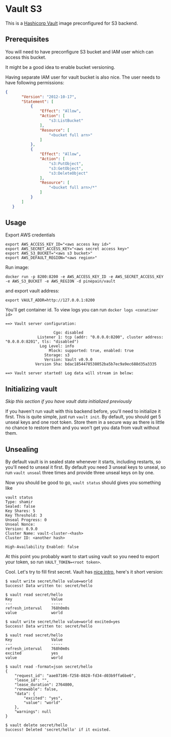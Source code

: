 # Vault S3

This is a [Hashicorp Vault](https://www.vaultproject.io/) image preconfigured for S3 backend.

## Prerequisites

You will need to have preconfigure S3 bucket and IAM user which can access this bucket.

It might be a good idea to enable bucket versioning.

Having separate IAM user for vault bucket is also nice. The user needs to have following permissions:

```json
{
       "Version": "2012-10-17",
       "Statement": [
           {
               "Effect": "Allow",
               "Action": [
                   "s3:ListBucket"
               ],
               "Resource": [
                   "<bucket full arn>"
               ]
           },
           {
               "Effect": "Allow",
               "Action": [
                   "s3:PutObject",
                   "s3:GetObject",
                   "s3:DeleteObject"
               ],
               "Resource": [
                   "<bucket full arn>/*"
               ]
           }
       ]
   }
```

## Usage

Export AWS credentials

```
export AWS_ACCESS_KEY_ID="<aws access key id>"
export AWS_SECRET_ACCESS_KEY="<aws secret access key>"
export AWS_S3_BUCKET="<aws s3 bucket>"
export AWS_DEFAULT_REGION="<aws region>"
```

Run image:

`docker run -p 8200:8200 -e AWS_ACCESS_KEY_ID -e AWS_SECRET_ACCESS_KEY -e AWS_S3_BUCKET -e AWS_REGION -d pinepain/vault`

and export vault address:

`export VAULT_ADDR=http://127.0.0.1:8200`

You'll get container id. To view logs you can run `docker logs <conatiner id>`

```
==> Vault server configuration:

                     Cgo: disabled
              Listener 1: tcp (addr: "0.0.0.0:8200", cluster address: "0.0.0.0:8201", tls: "disabled")
               Log Level: info
                   Mlock: supported: true, enabled: true
                 Storage: s3
                 Version: Vault v0.9.0
             Version Sha: bdac1854478538052ba5b7ec9a9ec688d35a3335

==> Vault server started! Log data will stream in below:
```

## Initializing vault

*Skip this section if you have vault data initialized previously* 

If you haven't run vault with this backend before, you'll need to initialize it first. This is quite simple, just run
`vault init`. By default, you should get 5 unseal keys and one root token. Store them in a secure way as there is little
no chance to restore them and you won't get you data from vault without them.

## Unsealing

By default vault is in sealed state whenever it starts, including restarts, so you'll need to unseal it first. By default
you need 3 unseal keys to unseal, so run `vault unseal` three times and provide three unseal keys on by one.

Now you should be good to go, `vault status` should gives you something like

```
vault status
Type: shamir
Sealed: false
Key Shares: 5
Key Threshold: 3
Unseal Progress: 0
Unseal Nonce: 
Version: 0.9.0
Cluster Name: vault-cluster-<hash>
Cluster ID: <another hash>

High-Availability Enabled: false
```

At this point you probably want to start using vault so you need to export your token, so run `VAULT_TOKEN=<root token>`.

Cool. Let's try to fill first secret. Vault has [nice intro](https://www.vaultproject.io/intro/getting-started/first-secret.html),
here's it short version:

```
$ vault write secret/hello value=world
Success! Data written to: secret/hello

$ vault read secret/hello
Key             	Value
---             	-----
refresh_interval	768h0m0s
value           	world

$ vault write secret/hello value=world excited=yes
Success! Data written to: secret/hello

$ vault read secret/hello
Key             	Value
---             	-----
refresh_interval	768h0m0s
excited         	yes
value           	world

$ vault read -format=json secret/hello
{
	"request_id": "aae87106-f258-8828-fd34-d03b9ffa6be6",
	"lease_id": "",
	"lease_duration": 2764800,
	"renewable": false,
	"data": {
		"excited": "yes",
		"value": "world"
	},
	"warnings": null
}

$ vault delete secret/hello
Success! Deleted 'secret/hello' if it existed.
```
